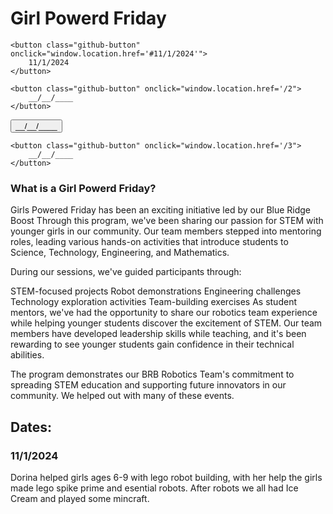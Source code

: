 # Girl Powerd Friday

<body>

    <button class="github-button" onclick="window.location.href='#11/1/2024'">
        11/1/2024
    </button>
</body>
<body>

    <button class="github-button" onclick="window.location.href='/2">
        __/__/____
    </button>
</body><body>
    <button class="github-button" onclick="window.location.href='/1'">
        __/__/____
    </button>
</body>
<body>

    <button class="github-button" onclick="window.location.href='/3">
        __/__/____
    </button>
</body>

### What is a Girl Powerd Friday?

Girls Powered Friday has been an exciting initiative led by our Blue Ridge Boost Through this program, we've been sharing our passion for STEM with younger girls in our community. Our team members stepped into mentoring roles, leading various hands-on activities that introduce students to Science, Technology, Engineering, and Mathematics.

During our sessions, we've guided participants through:

STEM-focused projects
Robot demonstrations
Engineering challenges
Technology exploration activities
Team-building exercises
As student mentors, we've had the opportunity to share our robotics team experience while helping younger students discover the excitement of STEM. Our team members have developed leadership skills while teaching, and it's been rewarding to see younger students gain confidence in their technical abilities.

The program demonstrates our BRB Robotics Team's commitment to spreading STEM education and supporting future innovators in our community. We helped out with many of these events. 
## Dates:

### <a name="11/1/2024">11/1/2024</a>
Dorina helped girls ages 6-9 with lego robot building, with her help the girls made lego spike prime and esential robots. After robots we all had Ice Cream and played some mincraft.  